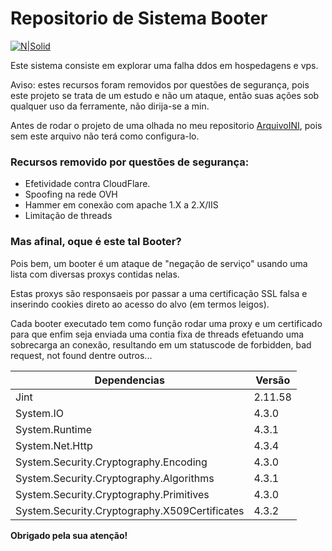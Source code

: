 # Repositorio de Sistema Booter

[![N|Solid](https://i.imgur.com/mF9AKO0.png)](https://www.paypal.com/cgi-bin/webscr?cmd=_donations&business=fabinhoec2210@gmail.com&item_name=F%C3%A1bio&currency_code=BRL)

Este sistema consiste em explorar uma falha ddos em hospedagens e vps.

Aviso: estes recursos foram removidos por questões de segurança, pois este projeto se trata de um estudo e não um ataque, então suas ações sob qualquer uso da ferramente, não dirija-se a min.

 Antes de rodar o projeto de uma olhada no meu repositorio [ArquivoINI](https://github.com/FabioSmuu/ArquivoINI), pois sem este arquivo não terá como configura-lo.

### Recursos removido por questões de segurança:
- Efetividade contra CloudFlare.
- Spoofing na rede OVH
- Hammer em conexão com apache 1.X a 2.X/IIS
- Limitação de threads

### Mas afinal, oque é este tal Booter?
Pois bem, um booter é um ataque de "negação de serviço" usando uma lista com diversas proxys contidas nelas.

Estas proxys são responsaeis por passar a uma certificação SSL falsa e inserindo cookies direto ao acesso do alvo (em termos leigos).

Cada booter executado tem como função rodar uma proxy e um certificado para que enfim seja enviada uma contia fixa de threads efetuando uma sobrecarga an conexão, resultando em um statuscode de forbidden, bad request, not found dentre outros...

| Dependencias |Versão|
|-|-|
| Jint | 2.11.58 |
| System.IO | 4.3.0 |
| System.Runtime | 4.3.1 |
| System.Net.Http | 4.3.4 |
| System.Security.Cryptography.Encoding | 4.3.0 |
| System.Security.Cryptography.Algorithms | 4.3.1 |
| System.Security.Cryptography.Primitives | 4.3.0 |
| System.Security.Cryptography.X509Certificates | 4.3.2 |

**Obrigado pela sua atenção!**

